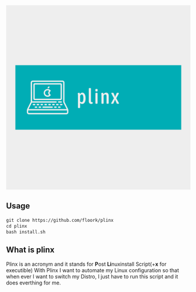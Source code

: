 
![plinx logo](img/logo.png)

**Usage**
---

```
git clone https://github.com/floork/plinx
cd plinx
bash install.sh
```

**What is plinx**
---
Plinx is an acronym and it stands for **P**ost **Li**nuxinstall Script(+**x** for executible)
With Plinx I want to automate my Linux configuration so that when ever I want to switch my Distro, I just have to run this script and it does everthing for me.
